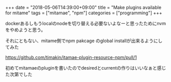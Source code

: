 +++
date = "2018-05-06T14:39:00+09:00"
title = "Make plugins available for mitame"
tags = ["mitamae", "npm"]
categories = ["programming"]
+++

dockerあるしもうlocalのnodeを切り替える必要ないよなーと思ったためにnvmをやめようと思う。

それにともない、mitame側でnpm pakcage のglobal installが出来るようにしてみた

https://github.com/timakin/itamae-plugin-resource-npm/pull/1

初めてmitamaeのpluginを書いたのでdesiredとcurrentの作りはいいなぁと感じた次第でした
